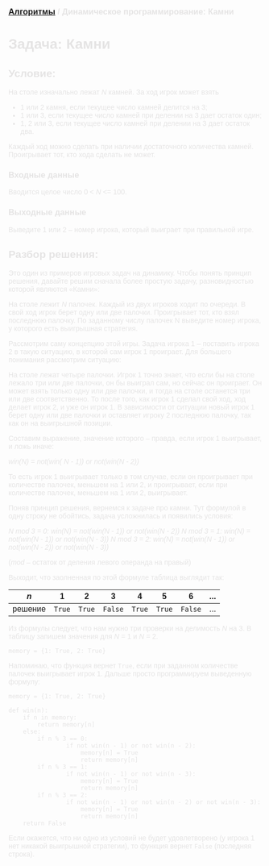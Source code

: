 <span style="color: #E5E4E4; font-family: Helvetica;">

### [Алгоритмы](README.md) / Динамическое программирование: Камни

# **Задача: Камни**
 
## **Условие:**
 
На столе изначально лежат *N* камней. За ход игрок может взять

* 1 или 2 камня, если текущее число камней делится на 3;
* 1 или 3, если текущее число камней при делении на 3 дает остаток один;
* 1, 2 или 3, если текущее число камней при делении на 3 дает остаток два.

Каждый ход можно сделать при наличии достаточного количества камней. Проигрывает тот, кто хода сделать не может.

### **Входные данные**

Вводится целое число 0 < *N* <= 100.

### **Выходные данные**

Выведите 1 или 2 – номер игрока, который выиграет при правильной игре.

## **Разбор решения:**
 
Это один из примеров игровых задач на динамику. Чтобы понять принцип решения, давайте решим сначала более простую задачу, разновидностью которой являются «Камни»:
 
На столе лежит *N* палочек. Каждый из двух игроков ходит по очереди. В свой ход игрок берет одну или две палочки. Проигрывает тот, кто взял последнюю палочку. По заданному числу палочек N выведите номер игрока, у которого есть выигрышная стратегия.
 
Рассмотрим саму концепцию этой игры. Задача игрока 1 – поставить игрока 2 в такую ситуацию, в которой сам игрок 1 проиграет. Для большего понимания рассмотрим ситуацию:
 
На столе лежат четыре палочки. Игрок 1 точно знает, что если бы на столе лежало три или две палочки, он бы выиграл сам, но сейчас он проиграет. Он может взять только одну или две палочки, и тогда на столе останется три или две соответственно. То после того, как игрок 1 сделал свой ход, ход делает игрок 2, и уже он игрок 1. В зависимости от ситуации новый игрок 1 берет одну или две палочки и оставляет игроку 2 последнюю палочку, так как он на выигрышной позиции.
 
Составим выражение, значение которого – правда, если игрок 1 выигрывает, и ложь иначе:
 
*win(N) = not(win( N - 1)) or not(win(N - 2))*
 
То есть игрок 1 выигрывает только в том случае, если он проигрывает при количестве палочек, меньшем на 1 или 2, и проигрывает, если при количестве палочек, меньшем на 1 или 2, выигрывает. 
 
Поняв принцип решения, вернемся к задаче про камни. Тут формулой в одну строку не обойтись, задача усложнилась и появились условия:
 
*N mod 3 = 0: win(N) = not(win(N - 1)) or not(win(N - 2))*
*N mod 3 = 1: win(N) = not(win(N - 1)) or not(win(N - 3))*
*N mod 3 = 2: win(N) = not(win(N - 1)) or not(win(N - 2)) or not(win(N - 3))*
 
(*mod* – остаток от деления левого операнда на правый)

Выходит, что заолненная по этой формуле таблица выглядит так:

| *n*     |   1    |    2   |    3    |    4   |    5   |     6   | ... |
|---------|--------|--------|---------|--------|--------|---------|-----|
| решение | `True` | `True` | `False` | `True` | `True` | `False` | ... |
 
Из формулы следует, что нам нужно три проверки на делимость *N* на 3. В таблицу запишем значения для *N* = 1 и *N* = 2.
 
    memory = {1: True, 2: True}
 
Напоминаю, что функция вернет `True`, если при заданном количестве палочек выигрывает игрок 1. Дальше просто программируем выведенную формулу:
 
    memory = {1: True, 2: True}
    
    def win(n):
        if n in memory:
            return memory[n]
        else:
            if n % 3 == 0:
                    if not win(n - 1) or not win(n - 2):
                        memory[n] = True
                        return memory[n]
            if n % 3 == 1:
                    if not win(n - 1) or not win(n - 3):
                        memory[n] = True
                        return memory[n]
            if n % 3 == 2:
                    if not win(n - 1) or not win(n - 2) or not win(n - 3):
                        memory[n] = True
                        return memory[n]
        return False
 
Если окажется, что ни одно из условий не будет удовлетворено (у игрока 1 нет никакой выигрышной стратегии), то функция вернет `False` (последняя строка).
